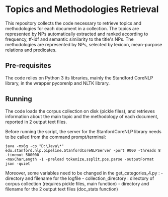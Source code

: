 # Topics and Methodologies Retrieval
This repository collects the code necessary to retrieve topics and methodologies for each document in a collection.
The topics are represented by NPs automatically extracted and ranked according to frequency, tf-idf and semantic similarity to the title's NPs.
The methodologies are represented by NPs, selected by lexicon, mean-purpose relations and predicates.

## Pre-requisites
The code relies on Python 3 its libraries, mainly the Standford CoreNLP library, in the wrapper pycorenlp and NLTK library.

## Running
The code loads the corpus collection on disk (pickle files),
and retrieves information about the main topic and the methodology of each document,
reported in 2 output text files.

Before running the script, the server for the StanfordCoreNLP library needs to be called from the command prompt/terminal:
```
java -mx6g -cp "D:\Java\*" edu.stanford.nlp.pipeline.StanfordCoreNLPServer -port 9000 -threads 8 -timeout 500000 
-maxCharLength -1 -preload tokenize,ssplit,pos,parse -outputFormat json -quiet
```
Moreover, some variables need to be changed in the get_categories_4.py :
    - directory and filename for the logfile 
    - collection_directory : directory of corpus collection (requires pickle files, main function) 
    - directory and filename for the 2 output text files (doc_stats  function)
